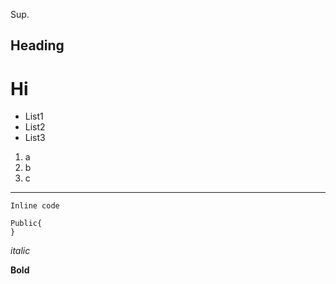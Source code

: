 Sup.
## Heading
# Hi
* List1
* List2
* List3
1. a
2. b
3. c
---
`Inline code`
```
Public{
}
```
*italic*

**Bold**

